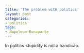 ```yaml
---
title: 'The problem with politics'
layout: post
categories:
- politics
tags:
- Napoleon Bonaparte
---
```


In politics stupidity is not a handicap.